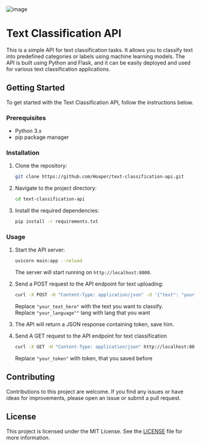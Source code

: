 ![image](https://mentalhealth.ie/wp-content/uploads/2021/02/scale-of-emotions-with-emojis.jpg)

# Text Classification API

This is a simple API for text classification tasks. It allows you to classify text into predefined categories or labels using machine learning models. The API is built using Python and Flask, and it can be easily deployed and used for various text classification applications.

## Getting Started

To get started with the Text Classification API, follow the instructions below.

### Prerequisites

- Python 3.x
- pip package manager

### Installation

1. Clone the repository:

   ```bash
   git clone https://github.com/Hoaper/text-classification-api.git
   ```

2. Navigate to the project directory:

   ```bash
   cd text-classification-api
   ```

3. Install the required dependencies:

   ```bash
   pip install -r requirements.txt
   ```

### Usage

1. Start the API server:

   ```bash
   uvicorn main:app --reload
   ```

   The server will start running on `http://localhost:8000`.

2. Send a POST request to the API endpoint for text uploading:

   ```bash
   curl -X POST -H "Content-Type: application/json" -d '{"text": "your_text_here", "lang": "your_language"}' http://localhost:8000/upload
   ```

   Replace `"your_text_here"` with the text you want to classify. <br />
   Replace `"your_language""` lang with lang that you want 

3. The API will return a JSON response containing token, save him.

4. Send A GET request to the API endpoint for text classification

    ```bash
    curl -X GET -H "Content-Type: application/json" http://localhost:8000/result?token=<your_token>
    ```    
    
    Replace `"your_token"` with token, that you saved before

## Contributing

Contributions to this project are welcome. If you find any issues or have ideas for improvements, please open an issue or submit a pull request.

## License

This project is licensed under the MIT License. See the [LICENSE](LICENSE) file for more information.

